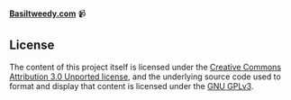 **[Basiltweedy.com](https://basiltweedy.com)** :video_camera:

## License

The content of this project itself is licensed under the [Creative Commons Attribution 3.0 Unported license](https://creativecommons.org/licenses/by/3.0/), and the underlying source code used to format and display that content is licensed under the [GNU GPLv3](LICENSE.md).
